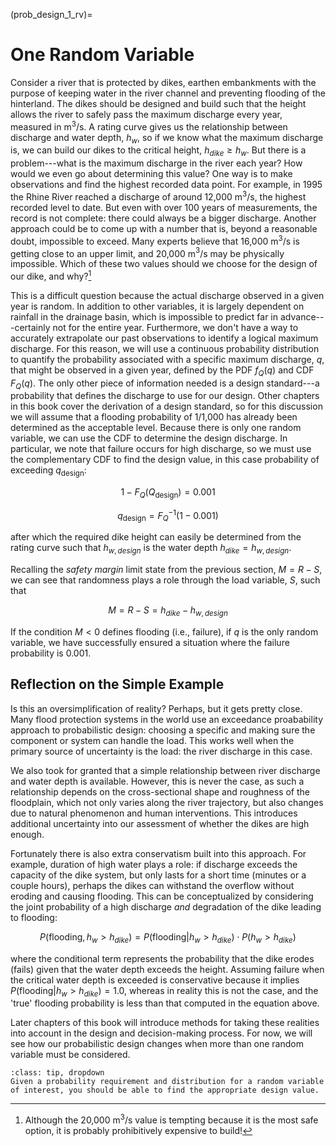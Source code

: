 (prob_design_1_rv)=
# One Random Variable

Consider a river that is protected by dikes, earthen embankments with the purpose of keeping water in the river channel and preventing flooding of the hinterland. The dikes should be designed and build such that the height allows the river to safely pass the maximum discharge every year, measured in m$^3$/s. A rating curve gives us the relationship between discharge and water depth, $h_w$, so if we know what the maximum discharge is, we can build our dikes to the critical height, $h_{dike}\geq h_w$. But there is a problem---what is the maximum discharge in the river each year? How would we even go about determining this value? One way is to make observations and find the highest recorded data point. For example, in 1995 the Rhine River reached a discharge of around 12,000 m$^3$/s, the highest recorded level to date. But even with over 100 years of measurements, the record is not complete: there could always be a bigger discharge. Another approach could be to come up with a number that is, beyond a reasonable doubt, impossible to exceed.  Many experts believe that 16,000 m$^3$/s is getting close to an upper limit, and 20,000 m$^3$/s may be physically impossible. Which of these two values should we choose for the design of our dike, and why?[^expensive-option]

This is a difficult question because the actual discharge observed in a given year is random. In addition to other variables, it is largely dependent on rainfall in the drainage basin, which is impossible to predict far in advance---certainly not for the entire year. Furthermore, we don't have a way to accurately extrapolate our past observations to identify a logical maximum discharge. For this reason, we will use a continuous probability distribution to quantify the probability associated with a specific maximum discharge, $q$, that might be observed in a given year, defined by the PDF $f_{Q}(q)$ and CDF $F_{Q}(q)$. The only other piece of information needed is a design standard---a probability that defines the discharge to use for our design. Other chapters in this book cover the derivation of a design standard, so for this discussion we will assume that a flooding probability of 1/1,000 has already been determined as the acceptable level. Because there is only one random variable, we can use the CDF to determine the design discharge. In particular, we note that failure occurs for high discharge, so we must use the complementary CDF to find the design value, in this case probability of exceeding $q_{\mathrm{design}}$:

$$
1-F_{Q}(Q_{\mathrm{design}})=0.001
$$

$$
q_{\mathrm{design}}=F_{Q}^{-1}(1-0.001)
$$

after which the required dike height can easily be determined from the rating curve such that $h_{w,design}$ is the water depth  $h_{dike}=h_{w,design}$.

Recalling the *safety margin* limit state from the previous section, $M=R-S$, we can see that randomness plays a role through the load variable, $S$, such that

$$
M=R-S=h_{dike}-h_{w,design}
$$

If the condition $M<0$ defines flooding (i.e., failure), if $q$ is the only random variable, we have successfully ensured a situation where the failure probability is 0.001. 

## Reflection on the Simple Example

Is this an oversimplification of reality? Perhaps, but it gets pretty close. Many flood protection systems in the world use an exceedance proabability approach to probabilistic design: choosing a specific and making sure the component or system can handle the load. This works well when the primary source of uncertainty is the load: the river discharge in this case. 

We also took for granted that a simple relationship between river discharge and water depth is available. However, this is never the case, as such a relationship depends on the cross-sectional shape and roughness of the floodplain, which not only varies along the river trajectory, but also changes due to natural phenomenon and human interventions. This introduces additional uncertainty into our assessment of whether the dikes are high enough.

Fortunately there is also extra conservatism built into this approach. For example, duration of high water plays a role: if discharge exceeds the capacity of the dike system, but only lasts for a short time (minutes or a couple hours), perhaps the dikes can withstand the overflow without eroding and causing flooding. This can be conceptualized by considering the joint probability of a high discharge *and* degradation of the dike leading to flooding:

$$
P(\text{flooding},h_w>h_{dike})=P(\text{flooding}|h_w>h_{dike})\cdot P(h_w>h_{dike})
$$

where the conditional term represents the probability that the dike erodes (fails) given that the water depth exceeds the height. Assuming failure when the critical water depth is exceeded is conservative because it implies $P(\text{flooding}|h_w>h_{dike})=1.0$, whereas in reality this is not the case, and the 'true' flooding probability is less than that computed in the equation above.

Later chapters of this book will introduce methods for taking these realities into account in the design and decision-making process. For now, we will see how our probabilistic design changes when more than one random variable must be considered.

<!-- ## Old stuff

Let's consider that the load is random.

Discrete.

Continuous.

Illustration of exceedance probability approach. Compare 1/10,000 with:  
$$
\int_{-\infty}^{+\infty}f(\text{levee failure}|h)\cdot f(h)\: \text{d}h
$$ -->

```{admonition} MUDE exam information
:class: tip, dropdown
Given a probability requirement and distribution for a random variable of interest, you should be able to find the appropriate design value.
```

<!-- ```{admonition} MUDE exam information
:class: tip, dropdown
Given a probability requirement and distribution for a random variable of interest, you should be able to find the appropriate design value. You should also recognize the influence that the *choice* of distribution or probability requirement may have on the final design, especially in terms of model validity and financial cost. Although the univariate case is simple, it can also be extended to a function of random variables, which we will explore in the next Section. This topic is also covered more thoroughly in the **Component Reliability** chapter.
``` -->

[^expensive-option]: Although the 20,000 m$^3$/s value is tempting because it is the most safe option, it is probably prohibitively expensive to build!